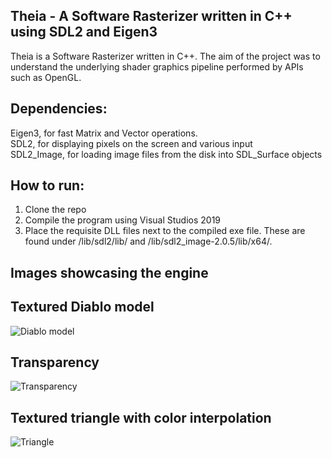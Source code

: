 ## Theia - A Software Rasterizer written in C++ using SDL2 and Eigen3 

Theia is a Software Rasterizer written in C++. The aim of the project was to understand the underlying shader graphics pipeline performed by APIs such as OpenGL.

## Dependencies:
Eigen3, for fast Matrix and Vector operations.  
SDL2, for displaying pixels on the screen and various input  
SDL2_Image, for loading image files from the disk into SDL_Surface objects

## How to run:
1. Clone the repo  
2. Compile the program using Visual Studios 2019
3. Place the requisite DLL files next to the compiled exe file. These are found under /lib/sdl2/lib/ and /lib/sdl2_image-2.0.5/lib/x64/.  

## Images showcasing the engine  
## Textured Diablo model  
![Diablo model](https://i.imgur.com/rl4Vvtu.png)  

## Transparency  
![Transparency](https://i.imgur.com/WsuVH9m.png)

## Textured triangle with color interpolation  
![Triangle](https://i.imgur.com/od3a4C2.png)
